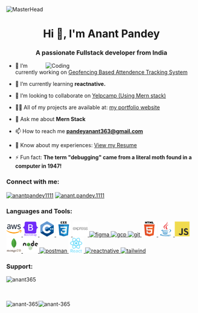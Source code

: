 ![MasterHead](https://user-images.githubusercontent.com/74038190/225813708-98b745f2-7d22-48cf-9150-083f1b00d6c9.gif)
<h1 align="center">Hi 👋, I'm Anant Pandey</h1>
<h3 align="center">A passionate Fullstack developer from India</h3>
<img align="right" alt="Coding" width="400" src="https://media2.giphy.com/media/v1.Y2lkPTc5MGI3NjExMXcwYzhiamFqcXZsbGM1MmJ0OWk4MGwxejAxeGsza291dXlmcWh2aSZlcD12MV9pbnRlcm5hbF9naWZfYnlfaWQmY3Q9cw/VTwDfhNOmMxZMm2iYf/giphy.webp">

- 🔭 I’m currently working on [Geofencing Based Attendence Tracking System](https://github.com/shreykumar33/SIH1707)

- 🌱 I’m currently learning **reactnative.**

- 👯 I’m looking to collaborate on [Yelpcamp (Using Mern stack)](https://github.com/anant-365/YelpCamp)

- 👨‍💻 All of my projects are available at: [my portfolio website](https://main--devanant.netlify.app/)

- 💬 Ask me about **Mern Stack**

- 📫 How to reach me **pandeyanant363@gmail.com**

- 📄 Know about my experiences: [View my Resume](https://docs.google.com/document/d/1ZgfBrTAeiLc1lucCT9LMc9YKRMBB2uyg/edit?usp=sharing&ouid=101858279008841599876&rtpof=true&sd=true)

- ⚡ Fun fact: **The term "debugging" came from a literal moth found in a computer in 1947!**

<h3 align="left">Connect with me:</h3>
<p align="left">
<a href="https://linkedin.com/in/anantpandey1111" target="blank"><img align="center" src="https://raw.githubusercontent.com/rahuldkjain/github-profile-readme-generator/master/src/images/icons/Social/linked-in-alt.svg" alt="anantpandey1111" height="30" width="40" /></a>
<a href="https://instagram.com/anant.pandey.1111" target="blank"><img align="center" src="https://raw.githubusercontent.com/rahuldkjain/github-profile-readme-generator/master/src/images/icons/Social/instagram.svg" alt="anant.pandey.1111" height="30" width="40" /></a>
</p>

<h3 align="left">Languages and Tools:</h3>
<p align="left"> <a href="https://aws.amazon.com" target="_blank" rel="noreferrer"> <img src="https://raw.githubusercontent.com/devicons/devicon/master/icons/amazonwebservices/amazonwebservices-original-wordmark.svg" alt="aws" width="40" height="40"/> </a> <a href="https://getbootstrap.com" target="_blank" rel="noreferrer"><img src="https://raw.githubusercontent.com/devicons/devicon/master/icons/bootstrap/bootstrap-plain-wordmark.svg" alt="bootstrap" width="40" height="40"/> </a> <a href="https://www.w3schools.com/cpp/" target="_blank" rel="noreferrer"> <img src="https://raw.githubusercontent.com/devicons/devicon/master/icons/cplusplus/cplusplus-original.svg" alt="cplusplus" width="40" height="40"/> </a> <a href="https://www.w3schools.com/css/" target="_blank" rel="noreferrer"> <img src="https://raw.githubusercontent.com/devicons/devicon/master/icons/css3/css3-original-wordmark.svg" alt="css3" width="40" height="40"/> </a> <a href="https://expressjs.com" target="_blank" rel="noreferrer"> <img src="https://raw.githubusercontent.com/devicons/devicon/master/icons/express/express-original-wordmark.svg" alt="express" width="40" height="40"/> </a> <a href="https://www.figma.com/" target="_blank" rel="noreferrer"> <img src="https://www.vectorlogo.zone/logos/figma/figma-icon.svg" alt="figma" width="40" height="40"/> </a> <a href="https://cloud.google.com" target="_blank" rel="noreferrer"> <img src="https://www.vectorlogo.zone/logos/google_cloud/google_cloud-icon.svg" alt="gcp" width="40" height="40"/> </a> <a href="https://git-scm.com/" target="_blank" rel="noreferrer"> <img src="https://www.vectorlogo.zone/logos/git-scm/git-scm-icon.svg" alt="git" width="40" height="40"/> </a> <a href="https://www.w3.org/html/" target="_blank" rel="noreferrer"> <img src="https://raw.githubusercontent.com/devicons/devicon/master/icons/html5/html5-original-wordmark.svg" alt="html5" width="40" height="40"/> </a> <a href="https://www.java.com" target="_blank" rel="noreferrer"> <img src="https://raw.githubusercontent.com/devicons/devicon/master/icons/java/java-original.svg" alt="java" width="40" height="40"/> </a> <a href="https://developer.mozilla.org/en-US/docs/Web/JavaScript" target="_blank" rel="noreferrer"> <img src="https://raw.githubusercontent.com/devicons/devicon/master/icons/javascript/javascript-original.svg" alt="javascript" width="40" height="40"/> </a> <a href="https://www.mongodb.com/" target="_blank" rel="noreferrer"> <img src="https://raw.githubusercontent.com/devicons/devicon/master/icons/mongodb/mongodb-original-wordmark.svg" alt="mongodb" width="40" height="40"/> </a> <a href="https://nodejs.org" target="_blank" rel="noreferrer"> <img src="https://raw.githubusercontent.com/devicons/devicon/master/icons/nodejs/nodejs-original-wordmark.svg" alt="nodejs" width="40" height="40"/> </a> <a href="https://postman.com" target="_blank" rel="noreferrer"> <img src="https://www.vectorlogo.zone/logos/getpostman/getpostman-icon.svg" alt="postman" width="40" height="40"/> </a> <a href="https://reactjs.org/" target="_blank" rel="noreferrer"> <img src="https://raw.githubusercontent.com/devicons/devicon/master/icons/react/react-original-wordmark.svg" alt="react" width="40" height="40"/> </a> <a href="https://reactnative.dev/" target="_blank" rel="noreferrer"> <img src="https://reactnative.dev/img/header_logo.svg" alt="reactnative" width="40" height="40"/> </a> <a href="https://tailwindcss.com/" target="_blank" rel="noreferrer"> <img src="https://www.vectorlogo.zone/logos/tailwindcss/tailwindcss-icon.svg" alt="tailwind" width="40" height="40"/> </a> </p>

<h3 align="left">Support:</h3>
<p><a href="https://www.buymeacoffee.com/anant365"> <img align="left" src="https://cdn.buymeacoffee.com/buttons/v2/default-yellow.png" height="50" width="210" alt="anant365" /></a></p><br><br><br>

<p><img align="left" src="https://github-readme-stats.vercel.app/api?username=anant-365&show_icons=true&locale=en" alt="anant-365" /></p>

<p><img align="left" src="https://github-readme-stats.vercel.app/api/top-langs?username=anant-365&show_icons=true&locale=en&layout=compact" alt="anant-365" /></p>
